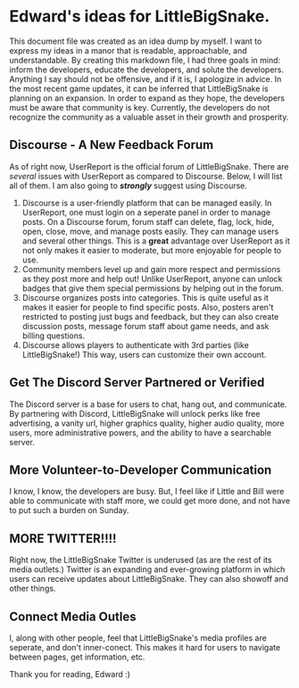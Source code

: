 # Edward's ideas for LittleBigSnake.

This document file was created as an idea dump by myself. I want to express my ideas in a manor that is readable, approachable, and understandable. By creating this markdown file, I had three goals in mind: inform the developers, educate the developers, and solute the developers. Anything I say should not be offensive, and if it is, I apologize in advice. In the most recent game updates, it can be inferred that LittleBigSnake is planning on an expansion. In order to expand as they hope, the developers must be aware that community is key. Currently, the developers do not recognize the community as a valuable asset in their growth and prosperity. 


## Discourse - A New Feedback Forum
As of right now, UserReport is the official forum of LittleBigSnake. There are *several* issues with UserReport as compared to Discourse. Below, I will list all of them. I am also going to ***strongly*** suggest using Discourse.
 
  1) Discourse is a user-friendly platform that can be managed easily. In UserReport, one must login on a seperate panel in order to manage posts. On a Discourse forum, forum staff can delete, flag, lock, hide, open, close, move, and manage posts easily. They can manage users and several other things. This is a **great** advantage over UserReport as it not only makes it easier to moderate, but more enjoyable for people to use.
  2) Community members level up and gain more respect and permissions as they post more and help out! Unlike UserReport, anyone can unlock badges that give them special permissions by helping out in the forum. 
  3) Discourse organizes posts into categories. This is quite useful as it makes it easier for people to find specific posts. Also, posters aren't restricted to posting just bugs and feedback, but they can also create discussion posts, message forum staff about game needs, and ask billing questions. 
  4) Discourse allows players to authenticate with 3rd parties (like LittleBigSnake!) This way, users can customize their own account. 
  
  
  ## Get The Discord Server Partnered or Verified
  The Discord server is a base for users to chat, hang out, and communicate. By partnering with Discord, LittleBigSnake will unlock perks like free advertising, a vanity url, higher graphics quality, higher audio quality, more users, more administrative powers, and the ability to have a searchable server. 
  
  ## More Volunteer-to-Developer Communication
  I know, I know, the developers are busy. But, I feel like if Little and Bill were able to communicate with staff more, we could get more done, and not have to put such a burden on Sunday. 
  
  ## MORE TWITTER!!!!
  Right now, the LittleBigSnake Twitter is underused (as are the rest of its media outlets.) Twitter is an expanding and ever-growing platform in which users can receive updates about LittleBigSnake. They can also showoff and other things. 
  
  ## Connect Media Outles
  I, along with other people, feel that LittleBigSnake's media profiles are seperate, and don't inner-conect. This makes it hard for users to navigate between pages, get information, etc.
  
  Thank you for reading,
  Edward :)
